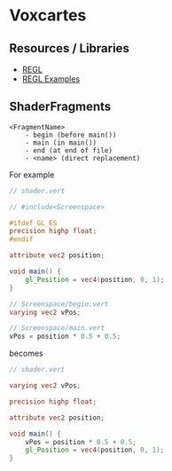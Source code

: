 # Voxcartes

## Resources / Libraries
 - [REGL](http://regl.party/)
 - [REGL Examples](https://regl-project.github.io/regl/www/gallery.html)


## ShaderFragments
```
<FragmentName>
    - begin (before main())
    - main (in main())
    - end (at end of file)
    - <name> (direct replacement)
```

For example


```glsl
// shader.vert

// #include<Screenspace>

#ifdef GL_ES
precision highp float;
#endif

attribute vec2 position;

void main() {
    gl_Position = vec4(position, 0, 1);
}
```

```glsl
// Screenspace/begin.vert
varying vec2 vPos;
```

```glsl
// Screenspace/main.vert
vPos = position * 0.5 + 0.5;
```

becomes

```glsl
// shader.vert

varying vec2 vPos;

precision highp float;

attribute vec2 position;

void main() {
    vPos = position * 0.5 + 0.5;
    gl_Position = vec4(position, 0, 1);
}
```